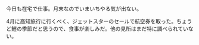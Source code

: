 今日も在宅で仕事。月末なのでいまいちやる気が出ない。

4月に高知旅行に行くべく、ジェットスターのセールで航空券を取った。ちょうど鰹の季節だと思うので、食事が楽しみだ。他の見所はまだ特に調べられていない。
